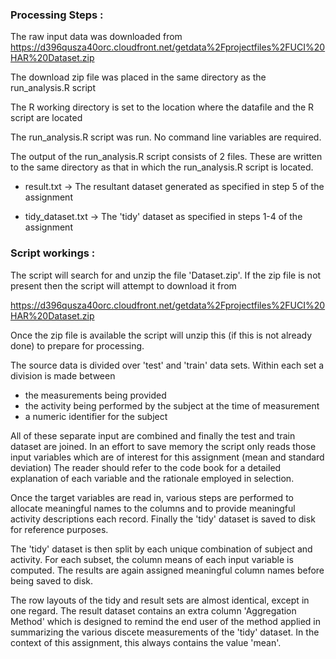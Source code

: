 ### Processing Steps :

The raw input data was downloaded from https://d396qusza40orc.cloudfront.net/getdata%2Fprojectfiles%2FUCI%20HAR%20Dataset.zip

The download zip file was placed in the same directory as the run_analysis.R script

The R working directory is set to the location where the datafile and the R script are located

The run_analysis.R script was run. No command line variables are required.

The output of the run_analysis.R script consists of 2 files. These are written to the same
directory as that in which the run_analysis.R script is located.

- result.txt -> The resultant dataset generated as specified in step 5 of the assignment

- tidy_dataset.txt -> The 'tidy' dataset as specified in steps 1-4 of the assignment



### Script workings :

The script will search for and unzip the file 'Dataset.zip'. 
If the zip file is not present then the script will attempt to download it from

 https://d396qusza40orc.cloudfront.net/getdata%2Fprojectfiles%2FUCI%20HAR%20Dataset.zip

Once the zip file is available the script will unzip this (if this is not already done) to prepare for processing.

The source data is divided over 'test' and 'train' data sets. Within each set a division is made between

* the measurements being provided
* the activity being performed by the subject at the time of measurement 
* a numeric identifier for the subject

All of these separate input are combined and finally the test and train dataset are joined. In an effort to save memory
the script only reads those input variables which are of interest for this assignment (mean and standard deviation)
The reader should refer to the code book for a detailed explanation of each variable and the rationale employed in selection. 

Once the target variables are read in, various steps are performed to allocate meaningful names to the columns and to
provide meaningful activity descriptions each record. Finally the 'tidy' dataset is saved to disk for reference purposes.

The 'tidy' dataset is then split by each unique combination of subject and activity. 
For each subset, the column means of each input variable is computed. The results are again assigned meaningful
column names before being saved to disk.

The row layouts of the tidy and result sets are almost identical, except in one regard.
The result dataset contains an extra column 'Aggregation Method' which is designed to remind the
end user of the method applied in summarizing the various discete measurements of the 'tidy' dataset.
In the context of this assignment, this always contains the value 'mean'.

